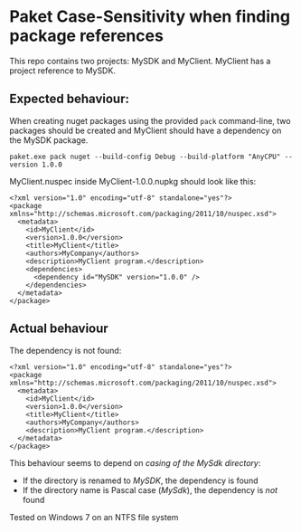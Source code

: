 # Paket Case-Sensitivity when finding package references

This repo contains two projects: MySDK and MyClient. 
MyClient has a project reference to MySDK.

## Expected behaviour:

When creating nuget packages using the provided `pack` command-line, two packages should be created and MyClient should have a dependency on the MySDK package. 
```
paket.exe pack nuget --build-config Debug --build-platform "AnyCPU" --version 1.0.0
```
MyClient.nuspec inside MyClient-1.0.0.nupkg should look like this:
```
<?xml version="1.0" encoding="utf-8" standalone="yes"?>
<package xmlns="http://schemas.microsoft.com/packaging/2011/10/nuspec.xsd">
  <metadata>
    <id>MyClient</id>
    <version>1.0.0</version>
    <title>MyClient</title>
    <authors>MyCompany</authors>
    <description>MyClient program.</description>
    <dependencies>
      <dependency id="MySDK" version="1.0.0" />
    </dependencies>
  </metadata>
</package>
```

## Actual behaviour

The dependency is not found:

```
<?xml version="1.0" encoding="utf-8" standalone="yes"?>
<package xmlns="http://schemas.microsoft.com/packaging/2011/10/nuspec.xsd">
  <metadata>
    <id>MyClient</id>
    <version>1.0.0</version>
    <title>MyClient</title>
    <authors>MyCompany</authors>
    <description>MyClient program.</description>
  </metadata>
</package>
```

This behaviour seems to depend on _casing of the MySdk directory_:

- If the directory is renamed to *MySDK*, the dependency is found
- If the directory name is Pascal case (*MySdk*), the dependency is *not* found


Tested on Windows 7 on an NTFS file system